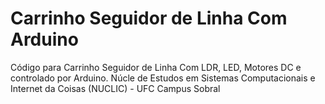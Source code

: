 # Carrinho Seguidor de Linha Com Arduino
Código para Carrinho Seguidor de Linha Com LDR, LED, Motores DC e controlado por Arduino.
Núcle de Estudos em Sistemas Computacionais e Internet da Coisas (NUCLIC) - UFC Campus Sobral

